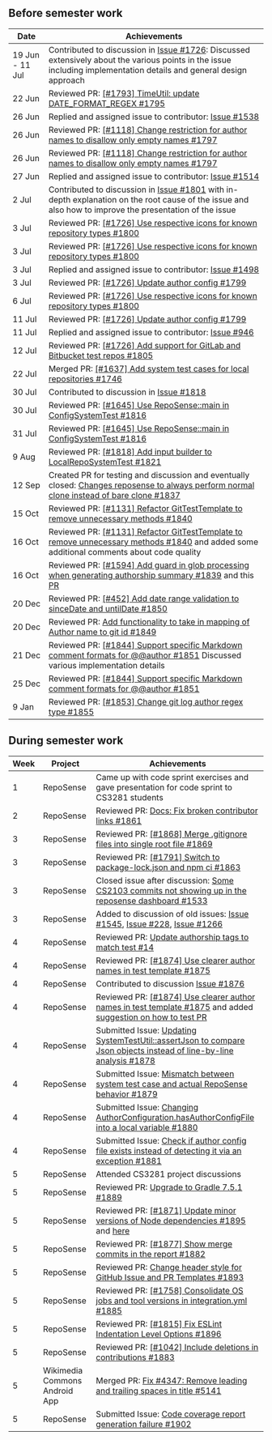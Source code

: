 ## Before semester work
| Date            | Achievements                                                                                                                                                                                                                                                             |
|-----------------|--------------------------------------------------------------------------------------------------------------------------------------------------------------------------------------------------------------------------------------------------------------------------|
| 19 Jun - 11 Jul | Contributed to discussion in [Issue #1726](https://github.com/reposense/RepoSense/issues/1726): Discussed extensively about the various points in the issue including implementation details and general design approach                                                 |
| 22 Jun          | Reviewed PR: [[#1793] TimeUtil: update DATE_FORMAT_REGEX #1795](https://github.com/reposense/RepoSense/pull/1795#pullrequestreview-1015127402)                                                                                                                           |
| 26 Jun          | Replied and assigned issue to contributor: [Issue #1538](https://github.com/reposense/RepoSense/issues/1538#issuecomment-1166461656)                                                                                                                                     |
| 26 Jun          | Reviewed PR: [[#1118] Change restriction for author names to disallow only empty names #1797](https://github.com/reposense/RepoSense/pull/1797#pullrequestreview-1019396755)                                                                                             |
| 26 Jun          | Reviewed PR: [[#1118] Change restriction for author names to disallow only empty names #1797](https://github.com/reposense/RepoSense/pull/1797#pullrequestreview-1019396755)                                                                                             |
| 27 Jun          | Replied and assigned issue to contributor: [Issue #1514](https://github.com/reposense/RepoSense/issues/1514#issuecomment-1167518510)                                                                                                                                     |
| 2 Jul           | Contributed to discussion in [Issue #1801](https://github.com/reposense/RepoSense/issues/1801) with in-depth explanation on the root cause of the issue and also how to improve the presentation of the issue                                                            |
| 3 Jul           | Reviewed PR: [[#1726] Use respective icons for known repository types #1800](https://github.com/reposense/RepoSense/pull/1800#pullrequestreview-1026778807)                                                                                                              |
| 3 Jul           | Reviewed PR: [[#1726] Use respective icons for known repository types #1800](https://github.com/reposense/RepoSense/pull/1800#pullrequestreview-1026828509)                                                                                                              |
| 3 Jul           | Replied and assigned issue to contributor: [Issue #1498](https://github.com/reposense/RepoSense/issues/1498#issuecomment-1173044913)                                                                                                                                     |
| 3 Jul           | Reviewed PR: [[#1726] Update author config #1799](https://github.com/reposense/RepoSense/pull/1799#pullrequestreview-1026862697)                                                                                                                                         |
| 6 Jul           | Reviewed PR: [[#1726] Use respective icons for known repository types #1800](https://github.com/reposense/RepoSense/pull/1800#pullrequestreview-1030305605)                                                                                                              |
| 11 Jul          | Reviewed PR: [[#1726] Update author config #1799](https://github.com/reposense/RepoSense/pull/1799#pullrequestreview-1033655541)                                                                                                                                         |
| 11 Jul          | Replied and assigned issue to contributor: [Issue #946](https://github.com/reposense/RepoSense/issues/946#issuecomment-1180568150)                                                                                                                                       |
| 12 Jul          | Reviewed PR: [[#1726] Add support for GitLab and Bitbucket test repos #1805](https://github.com/reposense/RepoSense/pull/1805#pullrequestreview-1035991015)                                                                                                              | 
| 22 Jul          | Merged PR: [[#1637] Add system test cases for local repositories #1746](https://github.com/reposense/RepoSense/pull/1746)                                                                                                                                                | 
| 30 Jul          | Contributed to discussion in [Issue #1818](https://github.com/reposense/RepoSense/issues/1818#issuecomment-1199816797)                                                                                                                                                   |
| 30 Jul          | Reviewed PR: [[#1645] Use RepoSense::main in ConfigSystemTest #1816](https://github.com/reposense/RepoSense/pull/1816#pullrequestreview-1055881706)                                                                                                                      | 
| 31 Jul          | Reviewed PR: [[#1645] Use RepoSense::main in ConfigSystemTest #1816](https://github.com/reposense/RepoSense/pull/1816#pullrequestreview-1056567202)                                                                                                                      | 
| 9 Aug           | Reviewed PR: [[#1818] Add input builder to LocalRepoSystemTest #1821](https://github.com/reposense/RepoSense/pull/1821#pullrequestreview-1066542196)                                                                                                                     | 
| 12 Sep          | Created PR for testing and discussion and eventually closed: [Changes reposense to always perform normal clone instead of bare clone #1837](https://github.com/reposense/RepoSense/pull/1837#issue-1369000808)                                                                                                                                       |
| 15 Oct          | Reviewed PR: [[#1131] Refactor GitTestTemplate to remove unnecessary methods #1840](https://github.com/reposense/RepoSense/pull/1840#pullrequestreview-1143009207)                                                                                                       | 
| 16 Oct          | Reviewed PR: [[#1131] Refactor GitTestTemplate to remove unnecessary methods #1840](https://github.com/reposense/RepoSense/pull/1840#pullrequestreview-1143302437) and added some additional comments about code quality                                                 | 
| 16 Oct          | Reviewed PR: [[#1594] Add guard in glob processing when generating authorship summary #1839](https://github.com/reposense/RepoSense/pull/1839#pullrequestreview-1143227348) and this [PR](https://github.com/reposense/RepoSense/pull/1839#pullrequestreview-1143309401) | 
| 20 Dec          | Reviewed PR: [[#452] Add date range validation to sinceDate and untilDate #1850](https://github.com/reposense/RepoSense/pull/1850#pullrequestreview-1223114048)                                                                                                          | 
| 20 Dec          | Reviewed PR: [Add functionality to take in mapping of Author name to git id #1849](https://github.com/reposense/RepoSense/pull/1849#issuecomment-1358039411)                                                                                                             | 
| 21 Dec          | Reviewed PR: [[#1844] Support specific Markdown comment formats for @@author #1851](https://github.com/reposense/RepoSense/pull/1851#pullrequestreview-1224777875) Discussed various implementation details                                                              | 
| 25 Dec          | Reviewed PR: [[#1844] Support specific Markdown comment formats for @@author #1851](https://github.com/reposense/RepoSense/pull/1851#pullrequestreview-1229734426)                                                                                                       |
| 9 Jan           | Reviewed PR: [[#1853] Change git log author regex type #1855](https://github.com/reposense/RepoSense/pull/1855#pullrequestreview-1239768733)                                                                                                                             | 

## During semester work
| Week | Project                       | Achievements                                                                                                                                                                                                                                                                                                     |
|------|-------------------------------|------------------------------------------------------------------------------------------------------------------------------------------------------------------------------------------------------------------------------------------------------------------------------------------------------------------|
| 1    | RepoSense                     | Came up with code sprint exercises and gave presentation for code sprint to CS3281 students                                                                                                                                                                                                                      |
| 2    | RepoSense                     | Reviewed PR: [Docs: Fix broken contributor links #1861](https://github.com/reposense/RepoSense/pull/1861#pullrequestreview-1264732813)                                                                                                                                                                           |
| 3    | RepoSense                     | Reviewed PR: [[#1868] Merge .gitignore files into single root file #1869](https://github.com/reposense/RepoSense/pull/1869#pullrequestreview-1267242311)                                                                                                                                                         |
| 3    | RepoSense                     | Reviewed PR: [[#1791] Switch to package-lock.json and npm ci #1863](https://github.com/reposense/RepoSense/pull/1863#pullrequestreview-1267341839)                                                                                                                                                               | 
| 3    | RepoSense                     | Closed issue after discussion: [Some CS2103 commits not showing up in the reposense dashboard #1533](https://github.com/reposense/RepoSense/issues/1533#issuecomment-1406546891)                                                                                                                                 | 
| 3    | RepoSense                     | Added to discussion of old issues: [Issue #1545](https://github.com/reposense/RepoSense/issues/1545#issuecomment-1406619801), [Issue #228](https://github.com/reposense/RepoSense/issues/228#issuecomment-1406902106), [Issue #1266](https://github.com/reposense/RepoSense/issues/1266#issuecomment-1407038614) |
| 4    | RepoSense                     | Reviewed PR: [Update authorship tags to match test #14](https://github.com/reposense/testrepo-Alpha/pull/14#pullrequestreview-1274494619)                                                                                                                                                                        |
| 4    | RepoSense                     | Reviewed PR: [[#1874] Use clearer author names in test template #1875](https://github.com/reposense/RepoSense/pull/1875#pullrequestreview-1274499811)                                                                                                                                                            | 
| 4    | RepoSense                     | Contributed to discussion [Issue #1876](https://github.com/reposense/RepoSense/issues/1876#issuecomment-1408747007)                                                                                                                                                                                              |
| 4    | RepoSense                     | Reviewed PR: [[#1874] Use clearer author names in test template #1875](https://github.com/reposense/RepoSense/pull/1875#pullrequestreview-1278997639) and added [suggestion on how to test PR](https://github.com/reposense/RepoSense/pull/1875#issuecomment-1410125770)                                         |
| 4    | RepoSense                     | Submitted Issue: [Updating SystemTestUtil::assertJson to compare Json objects instead of line-by-line analysis #1878](https://github.com/reposense/RepoSense/issues/1878)                                                                                                                                        |
| 4    | RepoSense                     | Submitted Issue: [Mismatch between system test case and actual RepoSense behavior #1879](https://github.com/reposense/RepoSense/issues/1879)                                                                                                                                                                     |
| 4    | RepoSense                     | Submitted Issue: [Changing AuthorConfiguration.hasAuthorConfigFile into a local variable #1880](https://github.com/reposense/RepoSense/issues/1880)                                                                                                                                                              |
| 4    | RepoSense                     | Submitted Issue: [Check if author config file exists instead of detecting it via an exception #1881](https://github.com/reposense/RepoSense/issues/1881)                                                                                                                                                         |
| 5    | RepoSense                     | Attended CS3281 project discussions                                                                                                                                                                                                                                                                              | 
| 5    | RepoSense                     | Reviewed PR: [Upgrade to Gradle 7.5.1 #1889](https://github.com/reposense/RepoSense/pull/1889#pullrequestreview-1284321817)                                                                                                                                                                                      |
| 5    | RepoSense                     | Reviewed PR: [[#1871] Update minor versions of Node dependencies #1895](https://github.com/reposense/RepoSense/pull/1895#pullrequestreview-1285731063) and [here](https://github.com/reposense/RepoSense/pull/1890#pullrequestreview-1284931258)                                                                 |
| 5    | RepoSense                     | Reviewed PR: [[#1877] Show merge commits in the report #1882](https://github.com/reposense/RepoSense/pull/1882#pullrequestreview-1285037786)                                                                                                                                                                     |
| 5    | RepoSense                     | Reviewed PR: [Change header style for GitHub Issue and PR Templates #1893](https://github.com/reposense/RepoSense/pull/1893#pullrequestreview-1285731944)                                                                                                                                                        | 
| 5    | RepoSense                     | Reviewed PR: [[#1758] Consolidate OS jobs and tool versions in integration.yml #1885](https://github.com/reposense/RepoSense/pull/1885#pullrequestreview-1285018725)                                                                                                                                             |
| 5    | RepoSense                     | Reviewed PR: [[#1815] Fix ESLint Indentation Level Options #1896](https://github.com/reposense/RepoSense/pull/1896#pullrequestreview-1288964941)                                                                                                                                                                 |
| 5    | RepoSense                     | Reviewed PR: [[#1042] Include deletions in contributions #1883](https://github.com/reposense/RepoSense/pull/1883#pullrequestreview-1288980001)                                                                                                                                                                   |
| 5    | Wikimedia Commons Android App | Merged PR: [Fix #4347: Remove leading and trailing spaces in title #5141](https://github.com/commons-app/apps-android-commons/pull/5141)                                                                                                                                                                         |
| 5    | RepoSense                     | Submitted Issue: [Code coverage report generation failure #1902](https://github.com/reposense/RepoSense/issues/1902)                                                                                                                                                                                             |


